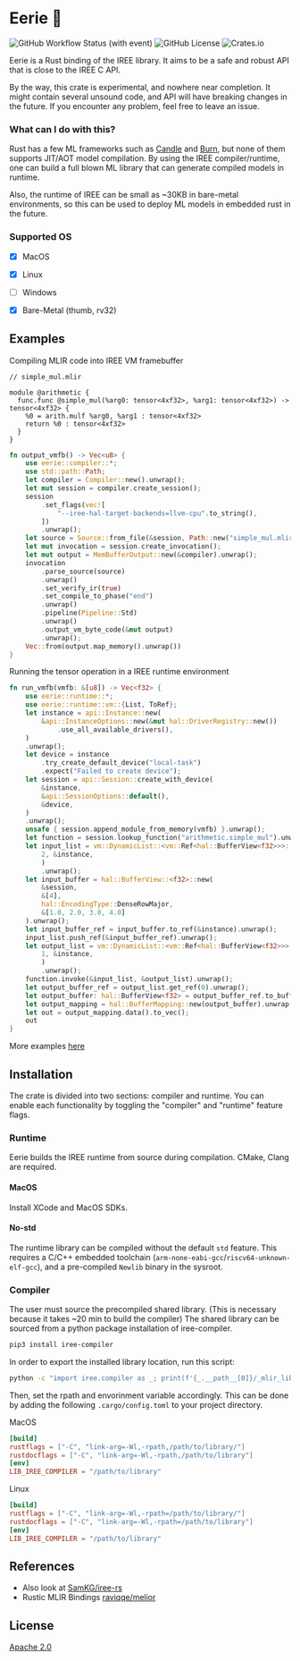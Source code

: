 # Eerie 👻
![GitHub Workflow Status (with event)](https://img.shields.io/github/actions/workflow/status/gmmyung/eerie/rust.yml) ![GitHub License](https://img.shields.io/github/license/gmmyung/eerie) ![Crates.io](https://img.shields.io/crates/v/eerie)


Eerie is a Rust binding of the IREE library. It aims to be a safe and robust API that is close to the IREE C API. 

By the way, this crate is experimental, and nowhere near completion. It might contain several unsound code, and API will have breaking changes in the future. If you encounter any problem, feel free to leave an issue.

### What can I do with this?
Rust has a few ML frameworks such as [Candle](https://github.com/huggingface/candle) and [Burn](https://github.com/burn-rs/burn), but none of them supports JIT/AOT model compilation. By using the IREE compiler/runtime, one can build a full blown ML library that can generate compiled models in runtime.

Also, the runtime of IREE can be small as ~30KB in bare-metal environments, so this can be used to deploy ML models in embedded rust in the future.

### Supported OS
- [x] MacOS
- [x] Linux
- [ ] Windows
- [x] Bare-Metal (thumb, rv32)


## Examples
Compiling MLIR code into IREE VM framebuffer

```mlir
// simple_mul.mlir

module @arithmetic {
  func.func @simple_mul(%arg0: tensor<4xf32>, %arg1: tensor<4xf32>) -> tensor<4xf32> {
    %0 = arith.mulf %arg0, %arg1 : tensor<4xf32>
    return %0 : tensor<4xf32>
  }
}
```
```rust
fn output_vmfb() -> Vec<u8> {
    use eerie::compiler::*;
    use std::path::Path;
    let compiler = Compiler::new().unwrap();
    let mut session = compiler.create_session();
    session
        .set_flags(vec![
            "--iree-hal-target-backends=llvm-cpu".to_string(),
        ])
        .unwrap();
    let source = Source::from_file(&session, Path::new("simple_mul.mlir")).unwrap();
    let mut invocation = session.create_invocation();
    let mut output = MemBufferOutput::new(&compiler).unwrap();
    invocation
        .parse_source(source)
        .unwrap()
        .set_verify_ir(true)
        .set_compile_to_phase("end")
        .unwrap()
        .pipeline(Pipeline::Std)
        .unwrap()
        .output_vm_byte_code(&mut output)
        .unwrap();
    Vec::from(output.map_memory().unwrap())
}
```
Running the tensor operation in a IREE runtime environment
```rust
fn run_vmfb(vmfb: &[u8]) -> Vec<f32> {
    use eerie::runtime::*;
    use eerie::runtime::vm::{List, ToRef};
    let instance = api::Instance::new(
        &api::InstanceOptions::new(&mut hal::DriverRegistry::new())
            .use_all_available_drivers(),
    )
    .unwrap();
    let device = instance
        .try_create_default_device("local-task")
        .expect("Failed to create device");
    let session = api::Session::create_with_device(
        &instance,
        &api::SessionOptions::default(),
        &device,
    )
    .unwrap();
    unsafe { session.append_module_from_memory(vmfb) }.unwrap();
    let function = session.lookup_function("arithmetic.simple_mul").unwrap();
    let input_list = vm::DynamicList::<vm::Ref<hal::BufferView<f32>>>::new(
        2, &instance,
        )
        .unwrap();
    let input_buffer = hal::BufferView::<f32>::new(
        &session,
        &[4],
        hal::EncodingType::DenseRowMajor,
        &[1.0, 2.0, 3.0, 4.0]
    ).unwrap();
    let input_buffer_ref = input_buffer.to_ref(&instance).unwrap();
    input_list.push_ref(&input_buffer_ref).unwrap();
    let output_list = vm::DynamicList::<vm::Ref<hal::BufferView<f32>>>::new(
        1, &instance,
        )
        .unwrap();
    function.invoke(&input_list, &output_list).unwrap();
    let output_buffer_ref = output_list.get_ref(0).unwrap();
    let output_buffer: hal::BufferView<f32> = output_buffer_ref.to_buffer_view(&session);
    let output_mapping = hal::BufferMapping::new(output_buffer).unwrap();
    let out = output_mapping.data().to_vec();
    out
}
```
More examples [here](https://github.com/gmmyung/eerie/tree/main/examples)

## Installation
The crate is divided into two sections: compiler and runtime. You can enable each functionality by toggling the "compiler" and "runtime" feature flags.

### Runtime
Eerie builds the IREE runtime from source during compilation. CMake, Clang are required.

#### MacOS
Install XCode and MacOS SDKs.

#### No-std
The runtime library can be compiled without the default `std` feature. This requires a C/C++ embedded toolchain (`arm-none-eabi-gcc`/`riscv64-unknown-elf-gcc`), and a pre-compiled `Newlib` binary in the sysroot. 


### Compiler
The user must source the precompiled shared library. (This is necessary because it takes ~20 min to build the compiler) The shared library can be sourced from a python package installation of iree-compiler.
```sh
pip3 install iree-compiler
```

In order to export the installed library location, run this script:
```sh
python -c "import iree.compiler as _; print(f'{_.__path__[0]}/_mlir_libs/')"
```

Then, set the rpath and envorinment variable accordingly. This can be done by adding the following `.cargo/config.toml` to your project directory.
 
MacOS
```toml
[build]
rustflags = ["-C", "link-arg=-Wl,-rpath,/path/to/library/"]
rustdocflags = ["-C", "link-arg=-Wl,-rpath,/path/to/library"]
[env]
LIB_IREE_COMPILER = "/path/to/library"
```
Linux
```toml
[build]
rustflags = ["-C", "link-arg=-Wl,-rpath=/path/to/library/"]
rustdocflags = ["-C", "link-arg=-Wl,-rpath=/path/to/library"]
[env]
LIB_IREE_COMPILER = "/path/to/library"
```

## References
- Also look at [SamKG/iree-rs](https://github.com/SamKG/iree-rs/tree/main)
- Rustic MLIR Bindings [raviqqe/melior](https://github.com/raviqqe/melior)

## License
[Apache 2.0](https://github.com/gmmyung/eerie/blob/main/LICENSE)
